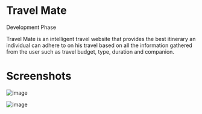 # Travel Mate 
Development Phase 

Travel Mate is an intelligent travel website that provides the best itinerary an individual can adhere to on his travel based on all the information gathered from the user such as travel budget, type, duration and companion.

# Screenshots

![image](https://user-images.githubusercontent.com/37767811/148645670-e752988b-41ac-489b-8db6-716415cb7e69.png)

![image](https://user-images.githubusercontent.com/37767811/148645678-5bc447d1-e122-40bb-be67-0bc936bbf2e1.png)



